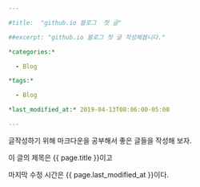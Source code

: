 ```yaml
---

#title:  "github.io 블로그  첫 글"

##excerpt: "github.io 블로그 첫 글 작성해봅니다."

*categories:*

  - Blog

*tags:*

  - Blog

*last_modified_at:* 2019-04-13T08:06:00-05:00

---
```


글작성하기 위해 마크다운을 공부해서 
좋은 글들을 작성해 보자.

이 글의 제목은 {{ page.title }}이고

마지막 수정 시간은 {{ page.last_modified_at }}이다.
